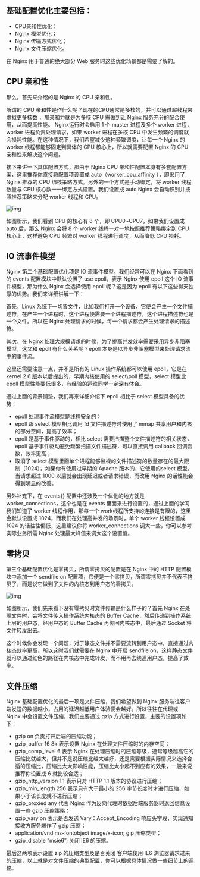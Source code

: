 ## 基础配置优化主要包括：

- CPU亲和性优化；
- Nginx 模型优化；
- Nginx 传输方式优化；
- Nginx 文件压缩优化。

在 Nginx 用于普通的绝大部分 Web 服务时这些优化场景都是需要了解的。

## CPU 亲和性

那么，首先来介绍的是 Nginx 的 CPU 亲和性。

所谓的 CPU 亲和性是作什么呢？现在的CPU通常是多核的，并可以通过超线程来虚拟更多核数 ，那亲和力就是为多核 CPU 需做到让 Nginx 服务充分的配合使用，从而提高性能。 Nginx运行时会启用 1 个 master 进程及多个 worker 进程，worker 进程负责处理请求，如果 worker 进程在多核 CPU 中发生频繁的调度就会损耗性能。在这种情况下，我们希望减少这种频繁调度，让每一个 Nginx 的 worker 线程都能够固定到具体的 CPU 核心上，所以就需要配置 Nginx 的 CPU 亲和性来解决这个问题。

接下来讲一下具体配置方式，那由于 Nginx CPU 亲和性配置本身有多套配置方案，这里推荐你直接将配置项设置成 auto（worker_cpu_affinity ），即采用了 Nginx 推荐的 CPU 绑核策略方式。另外的一个方式是手动绑定，将 worker 线程数量与 CPU 核心数一一绑定方式设置。我们设置成 auto Nginx 会自动识别并按照推荐策略来分配 worker 线程和 CPU。

![img](https://www.lgstatic.com/i/image3/M01/66/38/Cgq2xl5FJ6eARXPfAACAxakE-So430.png)

如图所示，我们看到 CPU 的核心有 8 个，即 CPU0~CPU7，如果我们设置成 auto 后，那么 Nginx 会将 8 个 worker 线程一对一地按照推荐策略绑定到 CPU 核心上，这样避免 CPU 频繁对 worker 线程进行调度，从而降低 CPU 损耗。

## IO 流事件模型

Nginx 第二个基础配置优化项是 IO 流事件模型，我们经常可以在 Nginx 下面看到的 events 配置模块中默认设置了 use epoll，表示 Nginx 使用 epoll 这个 IO 流事件模型，那为什么 Nginx 会选择使用 epoll 呢？这是因为 epoll 有以下这些得天独厚的优势。我们来详细讲解一下：

首先，Linux 系统下一切皆文件，比如我们打开一个设备，它便会产生一个文件描述符。在产生一个进程时，这个进程便需要一个进程描述符，这个进程描述符也是一个文件。所以在 Nginx 处理请求的时候，每一个请求都会产生处理请求的描述符。

其次，在 Nginx 处理大规模请求的时候，为了提高并发效率需要采用异步非阻塞模型，这又和 epoll 有什么关系呢？epoll 本身是以异步非阻塞模型来处理请求流中的事件流。

这里还需要注意一点，并不是所有的 Linux 操作系统都可以使用 epoll，它是在 kernel 2.6 版本以后提出的，早期内核使用的 select\poll 模型，select 模型比 epoll 模型性能要低很多，有经验的运维同学一定深有体会。

通过上面的背景铺垫，我们再来详细介绍下 epoll 相比于 select 模型具备的优势：

- epoll 处理事件流模型是线程安全的；
- epoll 跟 select 模型相比调用 fd 文件描述符时使用了 mmap 共享用户和内核的部分空间，提高了效率；
- epoll 是基于事件驱动的，相比 select 需要扫描整个文件描述符的相关状态，epoll 基于事件驱动避免频繁扫描文件描述符，可以直接调用 callback 回调函数，效率更高；
- 取消了 select 模型里面单个进程能够监视的文件描述符的数量存在的最大限制（1024），如果你有使用过早期的 Apache 版本的，它使用的select 模型，当请求超过 1000 以后就会出现延迟或者请求错误，而改用 Nginx 的话性能会得到明显的改善。

另外补充下，在 events{} 配置中还涉及一个优化的地方就是 worker_connections，这个也是在 events 里面来进行设置的，通过上面的学习我们知道了 worker 线程作用，那每一个 work线程所支持的连接是有限的，这里会默认设置成 1024，而我们在处理高并发的场景时，单个 worker 线程设置成 1024 的话往往偏低，这里建议你将 worker_connections 调大一些，你可以参考实际业务所需 Nginx 处理最大峰值来调大这个设置值。

## 零拷贝

第三个基础配置优化是零拷贝，所谓零拷贝的配置是在 Nginx 中的 HTTP 配置模块中添加一个 sendfile on 配置项，它便是一个零拷贝，所谓零拷贝并不代表不拷贝了，而是说它做到了文件的内核态到用户态的零拷贝。

![img](https://www.lgstatic.com/i/image3/M01/66/37/CgpOIF5FJ72ARWG4AAB82n3NOT0111.png)

如图所示，我们先来看下没有零拷贝时文件传输是什么样子的？首先 Nginx 在处理文件时，会将文件传入操作系统内核态的 Buffer Cache，然后传递到操作系统上层的用户态，经用户态的 Buffer Cache 再传回内核态中，最后通过 Socket 将文件转发出去。

这个时候你会发现一个问题，对于静态文件并不需要流转到用户态中，直接通过内核态效率更高，所以这时我们就需要在 Nginx 中开启 sendfile on，这样静态文件就可以通过红色的路径在内核态中完成转发，而不用再去绕道用户态，提高了效率。

## 文件压缩

Nginx 基础配置优化的最后一项是文件压缩，我们希望做到 Nginx 服务端往客户端发送的数据越小，占用的延迟越低用户体验便会越好。所以往往在代理或 Nginx 中会设置文件压缩，我们主要通过 gzip 方式进行设置，主要的设置项如下：

- gzip on 负责打开后端的压缩功能；
- gzip_buffer 16 8k  表示设置 Nginx 在处理文件压缩时的内存空间；
- gzip_comp_level 6 表示 Nginx 在处理压缩时的压缩等级，通常等级越高它的压缩比就越大，但并不是说压缩比越大越好，还是需要根据实际情况来选择合适的压缩比，压缩比太大影响性能，压缩比太小起不到应有的效果，一般来说推荐你设置成 6 就比较合适；
- gzip_http_version 1.1 表示只对 HTTP 1.1 版本的协议进行压缩；
- gzip_min_length 256 表示只有大于最小的 256 字节长度时才进行压缩，如果小于该长度就不进行压缩；
- gzip_proxied any 代表 Nginx 作为反向代理时依据后端服务器时返回信息设置一些 gzip 压缩策略；
- gzip_vary on 表示是否发送 Vary：Accept_Encoding 响应头字段，实现通知接收方服务端作了 gzip 压缩；
- application/vnd.ms-fontobject image/x-icon;  gip 压缩类型；
- gzip_disable “msie6”;  关闭 IE6 的压缩。

最后这两项表示设置 zip 的压缩类型及是否关闭 客户端使用 IE6 浏览器请求过来的压缩，以上就是对文件压缩的典型配置，你可以根据具体情况做一些细节上的调整。
